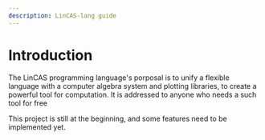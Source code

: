```yaml
---
description: LinCAS-lang guide
---
```


# Introduction

The LinCAS programming language's porposal is to unify a flexible language with a computer algebra system and plotting libraries, to create a powerful tool for computation. It is addressed to anyone who needs a such tool for free

This project is still at the beginning, and some features need to be implemented yet.
